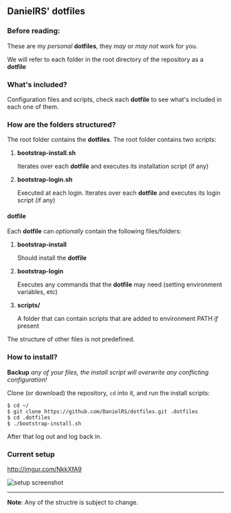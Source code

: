 ## DanielRS' dotfiles

### Before reading:

These are my *personal* **dotfiles**, they *may* or *may not* work for you.

We will refer to each folder in the root directory of the repository as a **dotfile**

### What's included?

Configuration files and scripts, check each **dotfile** to see what's included in each one of them.

### How are the folders structured?

The root folder contains the **dotfiles**. The root folder contains two scripts:

1. **bootstrap-install.sh**

	Iterates over each **dotfile** and executes its installation script (if any)

2. **bootstrap-login.sh**

	Executed at each login. Iterates over each **dotfile** and executes its login script (if any)

#### dotfile

Each **dotfile** can *optionally* contain the following files/folders:

1. **bootstrap-install**

	Should install the **dotfile**

2. **bootstrap-login**

	Executes any commands that the **dotfile** may need (setting environment variables, etc)

3. **scripts/**

	A folder that can contain scripts that are added to environment PATH *if* present

The structure of other files is not predefined.

### How to install?

**Backup** *any of your files, the install script will overwrite any conflicting configuration!*

Clone (or download) the repository, `cd` into it, and run the install scripts:

```
$ cd ~/
$ git clone https://github.com/DanielRS/dotfiles.git .dotfiles
$ cd .dotfiles
$ ./bootstrap-install.sh
```

After that log out and log back in.

### Current setup
http://imgur.com/NkkXfA9

![setup screenshot][screenshot]

---

**Note**: Any of the structre is subject to change.

[screenshot]: http://i.imgur.com/NkkXfA9.png
